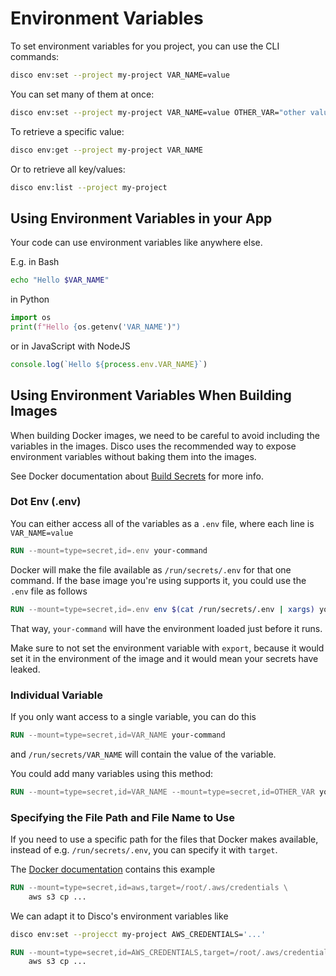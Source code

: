 # Environment Variables

To set environment variables for you project, you can use the CLI commands:

```bash
disco env:set --project my-project VAR_NAME=value
```

You can set many of them at once:
```bash
disco env:set --project my-project VAR_NAME=value OTHER_VAR="other value"
```

To retrieve a specific value:
```bash
disco env:get --project my-project VAR_NAME
```

Or to retrieve all key/values:
```bash
disco env:list --project my-project
```

## Using Environment Variables in your App

Your code can use environment variables like anywhere else.

E.g. in Bash
```bash
echo "Hello $VAR_NAME"
```
in Python
```python
import os
print(f"Hello {os.getenv('VAR_NAME')")
```
or in JavaScript with NodeJS
```javascript
console.log(`Hello ${process.env.VAR_NAME}`)
```

## Using Environment Variables When Building Images

When building Docker images, we need to be careful to avoid including the variables in the images. Disco uses the recommended way to expose environment variables without baking them into the images.

See Docker documentation about [Build Secrets](https://docs.docker.com/build/building/secrets/) for more info.

### Dot Env (.env)

You can either access all of the variables as a `.env` file, where each line is `VAR_NAME=value`

```Dockerfile
RUN --mount=type=secret,id=.env your-command
```

Docker will make the file available as `/run/secrets/.env` for that one command. If the base image you're using supports it, you could use the `.env` file as follows
```Dockerfile
RUN --mount=type=secret,id=.env env $(cat /run/secrets/.env | xargs) your-command
```

That way, `your-command` will have the environment loaded just before it runs.

Make sure to not set the environment variable with `export`, because it would set it in the environment of the image and it would mean your secrets have leaked.

### Individual Variable

If you only want access to a single variable, you can do this

```Dockerfile
RUN --mount=type=secret,id=VAR_NAME your-command
```

and `/run/secrets/VAR_NAME` will contain the value of the variable.

You could add many variables using this method:
```Dockerfile
RUN --mount=type=secret,id=VAR_NAME --mount=type=secret,id=OTHER_VAR your-command
```

### Specifying the File Path and File Name to Use

If you need to use a specific path for the files that Docker makes available, instead of e.g. `/run/secrets/.env`, you can specify it with `target`.

The [Docker documentation](https://docs.docker.com/build/building/secrets/#target) contains this example
```Dockerfile
RUN --mount=type=secret,id=aws,target=/root/.aws/credentials \
    aws s3 cp ...
```
We can adapt it to Disco's environment variables like
```bash
disco env:set --projecct my-project AWS_CREDENTIALS='...'
```
```Dockerfile
RUN --mount=type=secret,id=AWS_CREDENTIALS,target=/root/.aws/credentials \
    aws s3 cp ...
```
